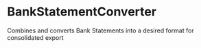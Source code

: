 # BankStatementConverter
Combines and converts Bank Statements into a desired format for consolidated export
